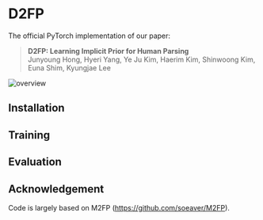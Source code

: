 # D2FP

The official PyTorch implementation of our paper:

> **D2FP: Learning Implicit Prior for Human Parsing** \
> Junyoung Hong, Hyeri Yang, Ye Ju Kim, Haerim Kim, Shinwoong Kim, Euna Shim, Kyungjae Lee

![overview](https://github.com/user-attachments/assets/ce0aee32-e28d-4957-8301-e03fd1125633)

## Installation

## Training

## Evaluation 

## Acknowledgement

Code is largely based on M2FP (https://github.com/soeaver/M2FP).
